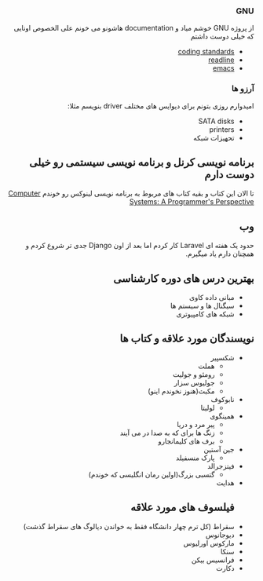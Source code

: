 
<div dir="rtl">

### GNU

از پروژه
GNU
خوشم میاد و
documentation
هاشونو می خونم علی الخصوص اونایی که خیلی دوست داشتم
- [coding standards](https://www.gnu.org/prep/standards/)
- [readline](https://tiswww.case.edu/php/chet/readline/rltop.html)
- [emacs](https://www.gnu.org/software/emacs/manual/html_node/emacs/index.html)

### آرزو ها 

امیدوارم روزی بتونم برای دیوایس های مختلف
driver
بنویسم 
مثلا:
- SATA disks
- printers
- تحهیزات شبکه

## برنامه نویسی کرنل و برنامه نویسی سیستمی رو خیلی دوست دارم 

تا الان این کتاب و بقیه کتاب های مربوط به برنامه نویسی لینوکس رو خوندم
[Computer Systems: A Programmer's Perspective](https://www.amazon.com/Computer-Systems-Programmers-Perspective-3rd/dp/013409266X)

## وب 
حدود یک هفته ای 
Laravel
کار کردم اما بعد از اون 
Django
جدی تر شروع کردم و همچنان دارم یاد میگیرم.

## بهترین درس های دوره کارشناسی
- مبانی داده کاوی
- سیگنال ها و سیستم ها
- شبکه های کامپیوتری

## نویسندگان مورد علاقه و کتاب ها
- شکسپیر
  - هملت
  - رومئو و جولیت
  - جولیوس سزار
  - مکبث(هنوز نخوندم اینو)
- نابوکوف
  - لولیتا
- همینگوی  
  - پیر مرد و دریا
  - زنگ ها برای که به صدا در می آیند
  - برف های کلیمانجارو
- جین آستین
  - پارک منسفیلد
- فیتزجرالد
  - گتسبی بزرگ(اولین رمان انگلیسی که خوندم)
- هدایت
  ## فیلسوف های مورد علاقه
- سقراط (کل ترم چهار دانشگاه فقط به خواندن دیالوگ های سقراط گذشت)
- دیوجانوس
- مارکوس اورلیوس
- سنکا
- فرانسیس بیکن
- دکارت
</div>
